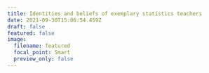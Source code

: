 ```yaml
---
title: Identities and beliefs of exemplary statistics teachers
date: 2021-09-30T15:06:54.459Z
draft: false
featured: false
image:
  filename: featured
  focal_point: Smart
  preview_only: false
---
```


